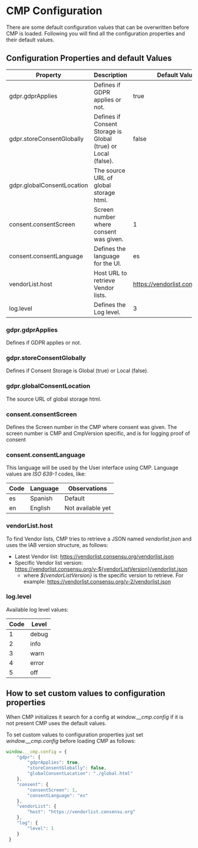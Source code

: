 # CMP Configuration

There are some default configuration values that can be overwritten before CMP is loaded. Following you will find all the configuration properties and their default values.

## Configuration Properties and default Values

|Property|Description|Default Value|
|---|---|---|
|gdpr.gdprApplies|Defines if GDPR applies or not.|true|
|gdpr.storeConsentGlobally|Defines if Consent Storage is Global (true) or Local (false).|false|
|gdpr.globalConsentLocation|The source URL of global storage html.||
|consent.consentScreen|Screen number where consent was given.|1|
|consent.consentLanguage|Defines the language for the UI.|es|
|vendorList.host|Host URL to retrieve Vendor lists.|https://vendorlist.consensu.org|
|log.level|Defines the Log level.|3|

### gdpr.gdprApplies
Defines if GDPR applies or not.

### gdpr.storeConsentGlobally
Defines if Consent Storage is Global (true) or Local (false).

### gdpr.globalConsentLocation
The source URL of global storage html.

### consent.consentScreen
Defines the Screen number in the CMP where consent was given. The screen number is CMP and CmpVersion specific, and is for logging proof of consent

### consent.consentLanguage
This language will be used by the User interface using CMP. Language values are _ISO 639-1_ codes, like:

|Code|Language|Observations|
|---|---|---|
|es|Spanish|Default|
|en|English|Not available yet|


### vendorList.host
To find Vendor lists, CMP tries to retrieve a JSON named _vendorlist.json_ and uses the IAB version structure, as follows:
* Latest Vendor list: https://vendorlist.consensu.org/vendorlist.json
* Specific Vendor list version: https://vendorlist.consensu.org/v-${vendorListVersion}/vendorlist.json
    * where _${vendorListVersion}_ is the specific version to retrieve. For example: https://vendorlist.consensu.org/v-2/vendorlist.json

### log.level
Available log level values:

|Code|Level|
|---|---|
|1|debug|
|2|info|
|3|warn|
|4|error|
|5|off|


## How to set custom values to configuration properties

When CMP initializes it search for a config at *window.__cmp.config* if it is not present CMP uses the default values.

To set custom values to configuration properties just set *window.__cmp.config* before loading CMP as follows:
```javascript
window.__cmp.config = {
    "gdpr": {
        "gdprApplies": true,
        "storeConsentGlobally": false,
        "globalConsentLocation": "./global.html"
    },
    "consent": {
        "consentScreen": 1,
        "consentLanguage": "es"
    },
    "vendorList": {
        "host": "https://vendorlist.consensu.org"
    },
    "log": {
        "level": 1
    }
 }
```